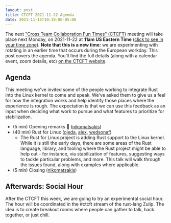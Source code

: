 ```yaml
---
layout: post
title: CTCFT 2021-11-22 Agenda
date: 2021-11-15T10:19:00-05:00
---
```


The next ["Cross Team Collaboration Fun Times" (CTCFT)](https://rust-ctcft.github.io/ctcft/) meeting will take place next Monday, on 2021-11-22 at **11am US Eastern Time** ([click to see in your time zone](https://everytimezone.com/s/91c9791f)). **Note that this is a new time:** we are experimenting with rotating in an earlier time that occurs during the European workday. This post covers the agenda. You’ll find the full details (along with a calendar event, zoom details, etc) [on the CTCFT website](https://rust-ctcft.github.io/ctcft/meetings/2021-11-22.html).

## Agenda

This meeting we've invited some of the people working to integrate Rust into the
Linux kernel to come and speak. We've asked them to give us a feel for how the
integration works and help identify those places where the experience is rough.
The expectation is that we can use this feedback as an input when deciding what
work to pursue and what features to prioritize for stabilization.

- (5 min) Opening remarks 👋 ([nikomatsakis])
- (40 min) Rust for Linux ([ojeda], [alex], [wedsonaf])
  - The Rust for Linux project is adding Rust support to the Linux kernel. While
    it is still the early days, there are some areas of the Rust language,
    library, and tooling where the Rust project might be able to help out - for
    instance, via stabilization of features, suggesting ways to tackle
    particular problems, and more. This talk will walk through the issues found,
    along with examples where applicable.
- (5 min) Closing ([nikomatsakis])

[nikomatsakis]: https://github.com/nikomatsakis
[ojeda]: https://github.com/ojeda
[alex]: https://github.com/alex
[wedsonaf]: https://github.com/wedsonaf

## Afterwards: Social Hour

After the CTCFT this week, we are going to try an experimental social hour. The hour will be coordinated in the #ctcft stream of the rust-lang Zulip. The idea is to create breakout rooms where people can gather to talk, hack together, or just chill.
